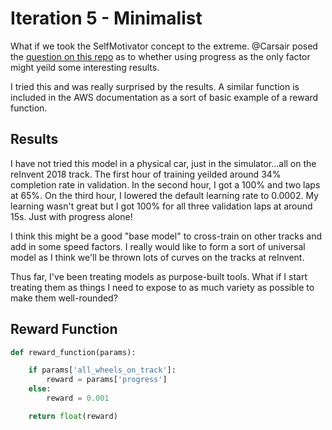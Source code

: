 # Iteration 5 - Minimalist

What if we took the SelfMotivator concept to the extreme.  @Carsair posed the [question on this repo](https://github.com/scottpletcher/deepracer/issues/1#issuecomment-512659268) as to whether using progress as the only factor might yeild some interesting results.

I tried this and was really surprised by the results.  A similar function is included in the AWS documentation as a sort of basic example of a reward function.

## Results
I have not tried this model in a physical car, just in the simulator...all on the reInvent 2018 track.  The first hour of training yeilded around 34% completion rate in validation.  In the second hour, I got a 100% and two laps at 65%.  On the third hour, I lowered the default learning rate to 0.0002.  My learning wasn't great but I got 100% for all three validation laps at around 15s.  Just with progress alone!

I think this might be a good "base model" to cross-train on other tracks and add in some speed factors.  I really would like to form a sort of universal model as I think we'll be thrown lots of curves on the tracks at reInvent.

Thus far, I've been treating models as purpose-built tools.  What if I start treating them as things I need to expose to as much variety as possible to make them well-rounded?

## Reward Function

```python
def reward_function(params):

    if params['all_wheels_on_track']:
        reward = params['progress']
    else:
        reward = 0.001

    return float(reward)
```